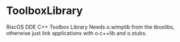 # ToolboxLibrary
 RiscOS DDE C++ Toolbox Library
 Needs o.wimplib from the tboxlibs, otherwise just link applications with o.c++lib and o.stubs.
